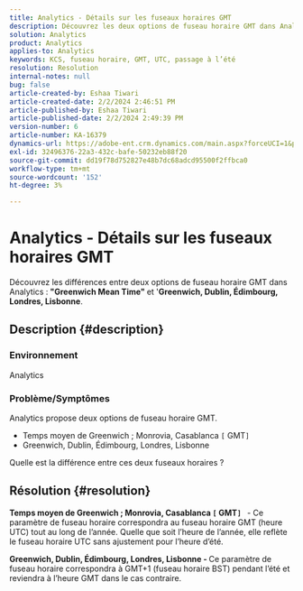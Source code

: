 ```yaml
---
title: Analytics - Détails sur les fuseaux horaires GMT
description: Découvrez les deux options de fuseau horaire GMT dans Analytics.
solution: Analytics
product: Analytics
applies-to: Analytics
keywords: KCS, fuseau horaire, GMT, UTC, passage à l’été
resolution: Resolution
internal-notes: null
bug: false
article-created-by: Eshaa Tiwari
article-created-date: 2/2/2024 2:46:51 PM
article-published-by: Eshaa Tiwari
article-published-date: 2/2/2024 2:49:39 PM
version-number: 6
article-number: KA-16379
dynamics-url: https://adobe-ent.crm.dynamics.com/main.aspx?forceUCI=1&pagetype=entityrecord&etn=knowledgearticle&id=c9a835e5-d9c1-ee11-9079-6045bd006268
exl-id: 32496376-22a3-432c-bafe-50232eb88f20
source-git-commit: dd19f78d752827e48b7dc68adcd95500f2ffbca0
workflow-type: tm+mt
source-wordcount: '152'
ht-degree: 3%

---
```


# Analytics - Détails sur les fuseaux horaires GMT


Découvrez les différences entre deux options de fuseau horaire GMT dans Analytics :<b> &quot;Greenwich Mean Time&quot; </b>et &#39;<b>Greenwich, Dublin, Édimbourg, Londres, Lisbonne</b>.

## Description {#description}


### <b>Environnement</b>

Analytics



### <b>Problème/Symptômes</b>

Analytics propose deux options de fuseau horaire GMT.

- Temps moyen de Greenwich ; Monrovia, Casablanca `[` GMT`]`
- Greenwich, Dublin, Édimbourg, Londres, Lisbonne


Quelle est la différence entre ces deux fuseaux horaires ?


## Résolution {#resolution}


<b>Temps moyen de Greenwich ; Monrovia, Casablanca `[` GMT`]`  </b> - Ce paramètre de fuseau horaire correspondra au fuseau horaire GMT (heure UTC) tout au long de l’année. Quelle que soit l’heure de l’année, elle reflète le fuseau horaire UTC sans ajustement pour l’heure d’été.

<b>Greenwich, Dublin, Édimbourg, Londres, Lisbonne - </b>Ce paramètre de fuseau horaire correspondra à GMT+1 (fuseau horaire BST) pendant l’été et reviendra à l’heure GMT dans le cas contraire.
